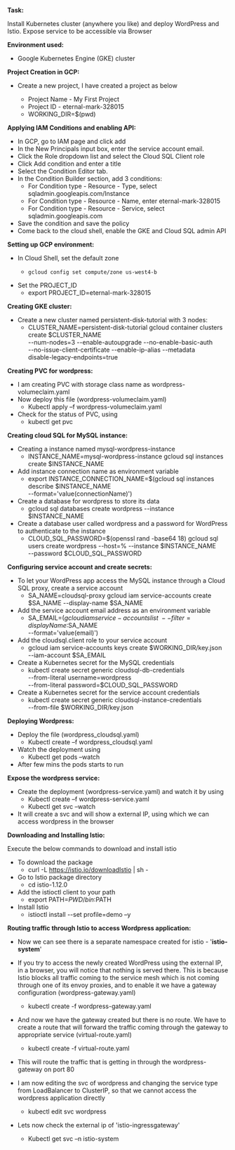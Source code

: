 **Task:**

Install Kubernetes cluster (anywhere you like) and deploy WordPress and Istio. Expose
service to be accessible via Browser

**Environment used:**

- Google Kubernetes Engine (GKE) cluster

**Project Creation in GCP:**

- Create a new project, I have created a project as below

  - Project Name - My First Project
  - Project ID - eternal-mark-328015
  - WORKING\_DIR=$(pwd)

**Applying IAM Conditions and enabling API:**

- In GCP, go to IAM page and click add
- In the New Principals input box, enter the service account email.
- Click the Role dropdown list and select the Cloud SQL Client role
- Click Add condition and enter a title
- Select the Condition Editor tab.
- In the Condition Builder section, add 3 conditions:
  - For Condition type - Resource - Type, select sqladmin.googleapis.com/Instance
  - For Condition type - Resource - Name, enter eternal-mark-328015
  - For Condition type - Resource - Service, select sqladmin.googleapis.com
- Save the condition and save the policy
- Come back to the cloud shell, enable the GKE and Cloud SQL admin API

**Setting up GCP environment:**

- In Cloud Shell, set the default zone
  -     gcloud config set compute/zone us-west4-b
- Set the PROJECT\_ID
  - export PROJECT\_ID=eternal-mark-328015

**Creating GKE cluster:**

- Create a new cluster named persistent-disk-tutorial with 3 nodes:
  - CLUSTER\_NAME=persistent-disk-tutorial
 gcloud container clusters create $CLUSTER\_NAME \
     --num-nodes=3 --enable-autoupgrade --no-enable-basic-auth \
     --no-issue-client-certificate --enable-ip-alias --metadata \
     disable-legacy-endpoints=true

**Creating PVC for wordpress:**

- I am creating PVC with storage class name as wordpress-volumeclaim.yaml
- Now deploy this file (wordpress-volumeclaim.yaml)
  - Kubectl apply –f wordpress-volumeclaim.yaml
- Check for the status of PVC, using
  - kubectl get pvc

**Creating cloud SQL for MySQL instance:**

- Creating a instance named mysql-wordpress-instance
  - INSTANCE\_NAME=mysql-wordpress-instance
 gcloud sql instances create $INSTANCE\_NAME
- Add instance connection name as environment variable
  - export INSTANCE\_CONNECTION\_NAME=$(gcloud sql instances describe $INSTANCE\_NAME \
     --format=&#39;value(connectionName)&#39;)
- Create a database for wordpress to store its data
  - gcloud sql databases create wordpress --instance $INSTANCE\_NAME
- Create a database user called wordpress and a password for WordPress to authenticate to the instance
  - CLOUD\_SQL\_PASSWORD=$(openssl rand -base64 18)
 gcloud sql users create wordpress --host=% --instance $INSTANCE\_NAME \
     --password $CLOUD\_SQL\_PASSWORD

**Configuring service account and create secrets:**

- To let your WordPress app access the MySQL instance through a Cloud SQL proxy, create a service account
  - SA\_NAME=cloudsql-proxy
 gcloud iam service-accounts create $SA\_NAME --display-name $SA\_NAME
- Add the service account email address as an environment variable
  - SA\_EMAIL=$(gcloud iam service-accounts list \
     --filter=displayName:$SA\_NAME \
     --format=&#39;value(email)&#39;)
- Add the cloudsql.client role to your service account
  - gcloud iam service-accounts keys create $WORKING\_DIR/key.json \
     --iam-account $SA\_EMAIL
- Create a Kubernetes secret for the MySQL credentials
  - kubectl create secret generic cloudsql-db-credentials \
     --from-literal username=wordpress \
     --from-literal password=$CLOUD\_SQL\_PASSWORD
- Create a Kubernetes secret for the service account credentials
  - kubectl create secret generic cloudsql-instance-credentials \
     --from-file $WORKING\_DIR/key.json

**Deploying Wordpress:**

- Deploy the file (wordpress\_cloudsql.yaml)
  - Kubectl create –f wordpress\_cloudsql.yaml
- Watch the deployment using
  - Kubectl get pods –watch
- After few mins the pods starts to run

**Expose the wordpress service:**

- Create the deployment (wordpress-service.yaml) and watch it by using
  - Kubectl create –f wordpress-service.yaml
  - Kubectl get svc –watch
- It will create a svc and will show a external IP, using which we can access wordpress in the browser

**Downloading and Installing Istio:**

Execute the below commands to download and install istio

- To download the package
  - curl -L https://istio.io/downloadIstio | sh -
- Go to Istio package directory
  - cd istio-1.12.0
- Add the istioctl client to your path
  - export PATH=$PWD/bin:$PATH
- Install Istio
  - istioctl install --set profile=demo –y

**Routing traffic through Istio to access Wordpress application:**

- Now we can see there is a separate namespace created for istio - &#39;**istio-system**&#39;

- If you try to access the newly created WordPress using the external IP, in a browser, you will notice that nothing is served there. This is because Istio blocks all traffic coming to the service mesh which is not coming through one of its envoy proxies, and to enable it we have a gateway configuration (wordpress-gateway.yaml)
  - kubectl create -f wordpress-gateway.yaml
- And now we have the gateway created but there is no route. We have to create a route that will forward the traffic coming through the gateway to appropriate service (virtual-route.yaml)
  - kubectl create -f virtual-route.yaml
- This will route the traffic that is getting in through the wordpress-gateway on port 80
- I am now editing the svc of wordpress and changing the service type from LoadBalancer to ClusterIP, so that we cannot access the wordpress application directly
  - kubectl edit svc wordpress
- Lets now check the external ip of &#39;istio-ingressgateway&#39;
  - Kubectl get svc –n istio-system

